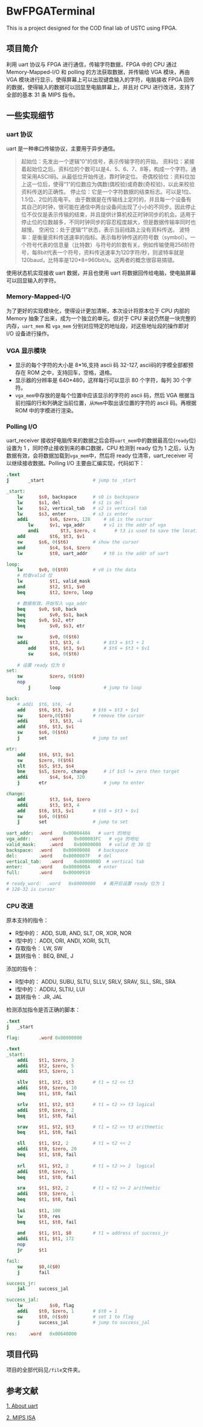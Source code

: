 # BwFPGATerminal

This is a project designed for the COD final lab of USTC using FPGA.

## 项目简介

利用 uart 协议与 FPGA 进行通信，传输字符数据，FPGA 中的 CPU 通过 Memory-Mapped-I/O 和 polling 的方法获取数据，并传输给 VGA 模块，再由 VGA 模块进行显示，使得屏幕上可以出现键盘输入的字符，电脑接收 FPGA 回传的数据，使得输入的数据可以回显至电脑屏幕上，并且对 CPU 进行改进，支持了全部的基本 31 条 MIPS 指令。

## 一些实现细节

### uart 协议

uart 是一种串口传输协议，主要用于异步通信。
> 起始位：先发出一个逻辑”0”的信号，表示传输字符的开始。
> 资料位：紧接着起始位之后。资料位的个数可以是4、5、6、7、8等，构成一个字符。通常采用ASCII码。从最低位开始传送，靠时钟定位。
> 奇偶校验位：资料位加上这一位后，使得“1”的位数应为偶数(偶校验)或奇数(奇校验)，以此来校验资料传送的正确性。
> 停止位：它是一个字符数据的结束标志。可以是1位、1.5位、2位的高电平。 由于数据是在传输线上定时的，并且每一个设备有其自己的时钟，很可能在通信中两台设备间出现了小小的不同步。因此停止位不仅仅是表示传输的结束，并且提供计算机校正时钟同步的机会。适用于停止位的位数越多，不同时钟同步的容忍程度越大，但是数据传输率同时也越慢。
> 空闲位：处于逻辑“1”状态，表示当前线路上没有资料传送。
> 波特率：是衡量资料传送速率的指标。表示每秒钟传送的符号数（symbol）。一个符号代表的信息量（比特数）与符号的阶数有关。例如传输使用256阶符号，每8bit代表一个符号，资料传送速率为120字符/秒，则波特率就是120baud，比特率是120*8=960bit/s。这两者的概念很容易搞错。

使用状态机实现接收 uart 数据，并且也使用 uart 将数据回传给电脑，使电脑屏幕可以回显输入的字符。

### Memory-Mapped-I/O

为了更好的实现模块化，使得设计更加清晰，本次设计将原本位于 CPU 内部的 Memory 抽象了出来，成为一个独立的单元。但对于 CPU 来说仍然是一块完整的内存，`uart_mem` 和 `vga_mem` 分别对应特定的地址段，对这些地址段的操作即对 I/O 设备进行操作。

### VGA 显示模块

- 显示的每个字符的大小是 8*16,支持 ascii 码 32-127, ascii码的字模全部都预存在 ROM 之中，支持回车，空格，退格。
- 显示器的分辨率是 640*480，这样每行可以显示 80 个字符，每列 30 个字符。
- `vga_mem`中存放的是每个位置中应该显示的字符的 ascii 码，然后 VGA 根据当前扫描的行和列确定当前位置，从`Mem`中取出该位置的字符的 ascii 码。再根据 ROM 中的字模进行渲染。

### Polling I/O

uart_receiver 接收好电脑传来的数据之后会将`uart_mem`中的数据最高位(`ready`位)设置为 1 ，同时停止接收到来的串口数据，CPU 检测到 ready 位为 1 之后，认为数据有效，会将数据加载到`vga_mem`中，然后将 ready 位清零，uart_receiver 可以继续接收数据。Polling I/O 主要由汇编实现，代码如下：

```mips
.text
j		_start				    # jump to _start

_start:
	lw 		$s0, backspace		# s0 is backspace
	lw		$s1, del			# s1 is del
	lw		$s2, vertical_tab	# s2 is vertical tab 
	lw 		$s3, enter			# s3 is enter
	addi		$s6, $zero, 128		# s6 is the cursor
    	lw		$v1, vga_addr		# v1 is the addr of vga
    	andi    	$t3, $zero, 4     	# t3 is used to save the location of the current character.
	add 		$t6, $t3, $v1
	sw 		$s6, 0($t6)			# show the cursor
	and 		$s4, $s4, $zero
	lw	    	$t0, uart_addr      # t0 is the addr of uart

loop:
	lw	    $v0, 0($t0)         # v0 is the data
	# 检查valid 位
	lw      	$t1, valid_mask
	and     	$t2, $t1, $v0
	beq     	$t2, $zero, loop

	# 数据有效，开始写入 vga_addr
	beq		$v0, $s0, back	
	beq 		$v0, $s1, back
	beq		$v0, $s2, etr
	beq 		$v0, $s3, etr

	sw      	$v0, 0($t6)
	addi		$t3, $t3, 4			# $t3 = $t3 + 1
    	add		$t6, $t3, $v1		# $t6 = $t3 + $v1
    	sw 		$s6, 0($t6)
	
    # 设置 ready 位为 0
set:
	sw      	$zero, 0($t0) 
	nop   
    	j		loop				# jump to loop

back:
	# addi 	$t6, $t6, -4
	add		$t6, $t3, $v1		# $t6 = $t3 + $v1
	sw		$zero,0($t6)		# remove the cursor
	addi		$t3, $t3, -4
	add		$t6, $t3, $v1
	sw 		$s6, 0($t6)
	j		set					# jump to set

etr:
	add		$t6, $t3, $v1
	sw 		$zero, 0($t6)
	slt		$s5, $t3, $s4
	bne		$s5, $zero, change	    # if $s5 != zero then target
	addi 		$s4, $s4, 320
	j		etr						# jump to enter

change:
	add 		$t3, $s4, $zero
	addi 		$t3, $t3, 4
	add		$t6, $t3, $v1		# $t6 = $t3 + $v1
	sw 		$s6, 0($t6)
	j		set					# jump to set
	    
uart_addr:	.word	 0x00004404   # uart 的地址
vga_addr:    	.word    0x000003FC   # vga 的地址
valid_mask:  	.word  	 0x80000000   # valid 在 30 位
backspace: 	.word    0x80000008	  # backspace
del:		.word	 0x8000007F	  # del
vertical_tab: 	.word    0x8000000D  # vertical tab
enter: 		.word    0x8000000A	  # enter
full:		.word 	 0x00000910	

# ready_word:  .word   0x80000000   # 离开后设置 ready 位为 1
# 128-32 is cursor
```

### CPU 改进

原本支持的指令：

- R型中的： ADD, SUB, AND, SLT, OR, XOR, NOR
- I型中的： ADDI, ORI, ANDI, XORI, SLTI,
- 存取指令： LW, SW
- 跳转指令： BEQ, BNE, J

添加的指令：

- R型中的： ADDU, SUBU, SLTU, SLLV, SRLV, SRAV, SLL, SRL, SRA 
- I型中的： ADDIU, SLTIU, LUI
- 跳转指令： JR, JAL

检测添加指令是否正确的脚本：

```mips
.text
j   _start

flag:       .word 0x00000000

.text
_start:
    addi    $t1, $zero, 3
    addi    $t2, $zero, 5			
    addi    $t3, $zero, 1

    sllv    $t1, $t2, $t3       # t1 = t2 << t3
    addi    $t0, $zero, 10
    beq     $t1, $t0, fail

    srlv    $t1, $t2, $t3       # t1 = t2 >> t3 logical 
    addi    $t0, $zero, 2
    beq     $t1, $t0, fail

    srav    $t1, $t2, $t3       # t1 = t2 >> t3 arithmetic
    beq     $t1, $t0, fail

    sll     $t1, $t2, 2         # t1 = t2 << 2
    addi    $t0, $zero, 20
    beq     $t1, $t0, fail
    
    srl     $t1, $t2, 2         # t1 = t2 >> 2  logical
    addi    $t0, $zero, 1
    beq     $t1, $t0, fail

    sra     $t1, $t2, 2         # t1 = t2 >> 2 arithmetic
    addi    $t0, $zero, 1
    beq     $t1, $t0, fail
    
    lui     $t1, 100
    lw      $t0, res
    beq     $t1, $t0, fail
    
    and	    $t1, $t1, $0		# t1 = address of success_jr
    addi    $t1, $t1, 172
    nop
    jr      $t1

fail:
    sw      $0,4($0)
    j       fail

success_jr:
    jal     success_jal

success_jal:
    lw          $s0, flag
    addi	$t0, $zero, 1		# $t0 = 1    
    sw		$t0, 0($s0)		    # set 1 to flag
    j		success_jal			# jump to success_jal
    
res:    .word   0x00640000

```

## 项目代码

项目的全部代码见`/file`文件夹。

## 参考文献

[1. About uart](https://baike.baidu.com/item/UART/4429746?fr=aladdin)

[2. MIPS ISA](https://blog.csdn.net/yixilee/article/details/4316617)

